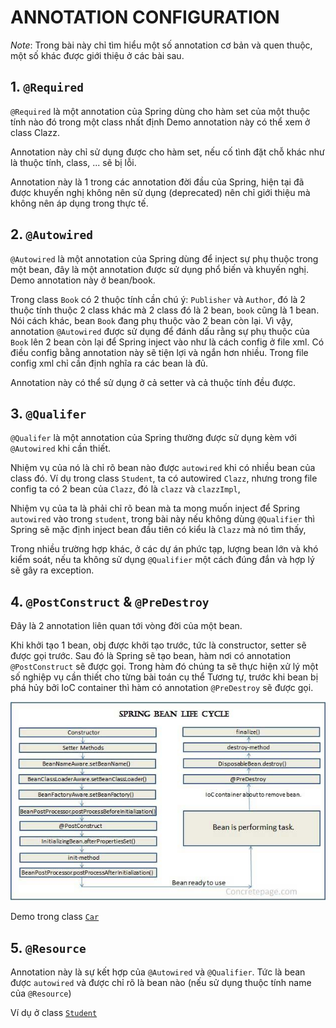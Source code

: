 # ANNOTATION CONFIGURATION

*Note*: Trong bài này chỉ tìm hiểu một số annotation cơ bản và quen thuộc, một số khác được giới thiệu ở các bài sau.


## 1. `@Required`

`@Required` là một annotation của Spring dùng cho hàm set của một thuộc tính nào đó trong một class nhất định
Demo annotation này có thể xem ở class Clazz.

Annotation này chỉ sử dụng được cho hàm set, nếu cố tình đặt chỗ khác như là thuộc tính, class, ... sẽ bị lỗi.

Annotation này là 1 trong các annotation đời đầu của Spring, hiện tại đã được khuyến nghị không nên sử dụng (deprecated)
nên chỉ giới thiệu mà không nên áp dụng trong thực tế.

## 2. `@Autowired`

`@Autowired` là một annotation của Spring dùng để inject sự phụ thuộc trong một bean, đây là một annotation được sử dụng phổ biến và khuyến nghị.
Demo annotation này ở bean/book.

Trong class `Book` có 2 thuộc tính cần chú ý: `Publisher` và `Author`, đó là 2 thuộc tính thuộc 2 class khác
mà 2 class đó là 2 bean, `book` cũng là 1 bean. Nói cách khác, bean `Book` đang phụ thuộc vào 2 bean còn lại.
Vì vậy, annotation `@Autowired` được sử dụng để đánh dấu rằng sự phụ thuộc của `Book` lên 2 bean còn lại
để Spring inject vào như là cách config ở file xml. Có điều config bằng annotation này sẽ tiện lợi và ngắn hơn nhiều.
Trong file config xml chỉ cần định nghĩa ra các bean là đủ.

Annotation này có thể sử dụng ở cả setter và cả thuộc tính đều được.

## 3. `@Qualifer`

`@Qualifer` là một annotation của Spring thường được sử dụng kèm với `@Autowired`  khi cần thiết.
     
Nhiệm vụ của nó là chỉ rõ bean nào được `autowired` khi có nhiều bean của class đó.
Ví dụ trong class `Student`, ta có autowired `Clazz`, 
nhưng trong file config ta có 2 bean của `Clazz`, đó là `clazz` và `clazzImpl`,

Nhiệm vụ của ta là phải chỉ rõ bean mà ta mong muốn inject để Spring `autowired` vào trong `student`,
trong bài này nếu không dùng `@Qualifier` thì Spring sẽ mặc định inject bean đầu tiên có kiểu là `Clazz` mà nó tìm thấy,

Trong nhiều trường hợp khác, ở các dự án phức tạp, lượng bean lớn và khó kiểm soát,
nếu ta không sử dụng `@Qualifier` một cách đúng đắn và hợp lý sẽ gây ra exception.

## 4. `@PostConstruct` & `@PreDestroy`

Đây là 2 annotation liên quan tới vòng đời của một bean.

Khi khởi tạo 1 bean, obj được khởi tạo trước, tức là constructor, setter sẽ được gọi trước.
Sau đó là Spring sẽ tạo bean, hàm nơi có annotation `@PostConstruct` sẽ được gọi.
Trong hàm đó chúng ta sẽ thực hiện xử lý một số nghiệp vụ cần thiết cho từng bài toán cụ thể
Tương tự, trước khi bean bị phá hủy bởi IoC container thì hàm có annotation `@PreDestroy` sẽ được gọi.


![](./img/spring_bean_lifecycle.jpg)


Demo trong class [`Car`](./src/main/java/com/github/truongbb/bean/others/Car.java)

## 5. `@Resource`

Annotation này là sự kết hợp của `@Autowired` và `@Qualifier`. Tức là bean được `autowired` và được chỉ rõ là bean nào (nếu sử dụng thuộc tính name của `@Resource`)

Ví dụ ở class [`Student`](./src/main/java/com/github/truongbb/bean/student/Student.java)
     
